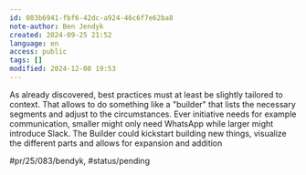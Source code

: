 ```yaml
---
id: 083b6941-fbf6-42dc-a924-46c6f7e62ba8
note-author: Ben Jendyk
created: 2024-09-25 21:52
language: en
access: public
tags: []
modified: 2024-12-08 19:53
---
```


As already discovered, best practices must at least be slightly tailored to context. That allows to do something like a "builder" that lists the necessary segments and adjust to the circumstances. Ever initiative needs for example communication, smaller might only need WhatsApp while larger might introduce Slack. The Builder could kickstart building new things, visualize the different parts and allows for expansion and addition 


#pr/25/083/bendyk, #status/pending